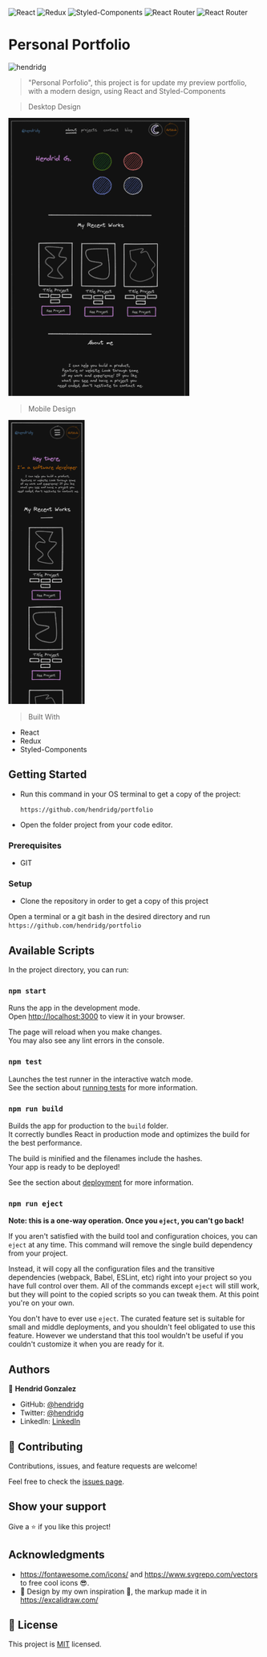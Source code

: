 ![React](https://img.shields.io/badge/-React-1f1f1f?logo=react&logoColor=61DAFB&style=for-the-badge)
![Redux](https://img.shields.io/badge/redux-%23593d88.svg?style=for-the-badge&logo=redux&logoColor=white)
![Styled-Components](https://img.shields.io/badge/Styled_Components-fbfbfb?style=for-the-badge&logo=styled-components&logoColor=DB7093)
![React Router](https://img.shields.io/badge/React_Router-CA4245?style=for-the-badge&logo=react-router&logoColor=white)
![React Router](https://img.shields.io/badge/GraphQL-311C87?style=for-the-badge&logo=graphql&logoColor=white)

# Personal Portfolio
![hendridg](https://img.shields.io/badge/hendridg-develoment-green)
> "Personal Porfolio", this project is for update my preview portfolio, with a modern design, using React and Styled-Components

<!-- ## Live Demo

[Live Demo Link Netlify](https://mystifying-varahamihira-cda443.netlify.app/) -->

> Desktop Design

![screenshot](./screenshot-01.png)

> Mobile Design

![screenshot](./screenshot-02.png)

> Built With

- React
- Redux
- Styled-Components

## Getting Started

- Run this command in your OS terminal to get a copy of the project:

  ```
  https://github.com/hendridg/portfolio
  
  ```

- Open the folder project from your code editor.

### Prerequisites

- GIT

### Setup

- Clone the repository in order to get a copy of this project

Open a terminal or a git bash in the desired directory and run `https://github.com/hendridg/portfolio`

## Available Scripts

In the project directory, you can run:

### `npm start`

Runs the app in the development mode.\
Open [http://localhost:3000](http://localhost:3000) to view it in your browser.

The page will reload when you make changes.\
You may also see any lint errors in the console.

### `npm test`

Launches the test runner in the interactive watch mode.\
See the section about [running tests](https://facebook.github.io/create-react-app/docs/running-tests) for more information.

### `npm run build`

Builds the app for production to the `build` folder.\
It correctly bundles React in production mode and optimizes the build for the best performance.

The build is minified and the filenames include the hashes.\
Your app is ready to be deployed!

See the section about [deployment](https://facebook.github.io/create-react-app/docs/deployment) for more information.

### `npm run eject`

**Note: this is a one-way operation. Once you `eject`, you can't go back!**

If you aren't satisfied with the build tool and configuration choices, you can `eject` at any time. This command will remove the single build dependency from your project.

Instead, it will copy all the configuration files and the transitive dependencies (webpack, Babel, ESLint, etc) right into your project so you have full control over them. All of the commands except `eject` will still work, but they will point to the copied scripts so you can tweak them. At this point you're on your own.

You don't have to ever use `eject`. The curated feature set is suitable for small and middle deployments, and you shouldn't feel obligated to use this feature. However we understand that this tool wouldn't be useful if you couldn't customize it when you are ready for it.

## Authors

👤 **Hendrid Gonzalez**

- GitHub: [@hendridg](https://github.com/hendridg)
- Twitter: [@hendridg](https://twitter.com/hendridg)
- LinkedIn: [LinkedIn](https://linkedin.com/in/hendridg)

## 🤝 Contributing

Contributions, issues, and feature requests are welcome!

Feel free to check the [issues page](https://github.com/hendridg/portfolio/issues).

## Show your support

Give a ⭐️ if you like this project!

## Acknowledgments

- https://fontawesome.com/icons/ and https://www.svgrepo.com/vectors to free cool icons 😎.
- 💅 Design by my own inspiration 🤗, the markup made it in https://excalidraw.com/

## 📝 License

This project is [MIT](./MIT.md) licensed.